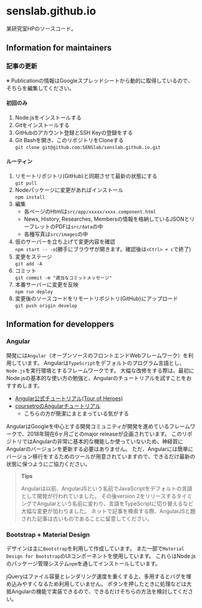 # senslab.github.io

某研究室HPのソースコード。

## Information for maintainers

### 記事の更新

※ Publicationの情報はGoogleスプレッドシートから動的に取得しているので、そちらを編集してください。

#### 初回のみ

1. Node.jsをインストールする
2. Gitをインストールする
3. GitHubのアカウント登録とSSH Keyの登録をする
4. Git Bashを開き、このリポジトリをCloneする<br>`git clone git@github.com:SENSlab/senslab.github.io.git`

#### ルーティン

1. リモートリポジトリ(GitHub)と同期させて最新の状態にする<br>`git pull`
2. Nodeパッケージに変更があればインストール<br>`npm install`
3. 編集
   * 各ページのHtmlは`src/app/xxxxx/xxxx.component.html`
   * News, History, Researches, Membersの情報を格納しているJSONとリーフレットのPDFは`src/data`の中
   * 各種写真は`src/images`の中
3. 仮のサーバーを立ち上げて変更内容を確認<br>`npm start -- -o`(勝手にブラウザが開きます。確認後は`<Ctrl> + c`で終了)
4. 変更をステージ<br>`git add -A`
5. コミット<br>`git commit -m "適当なコミットメッセージ"`
6. 本番サーバーに変更を反映<br>`npm run deploy`
7. 変更後のソースコードをリモートリポジトリ(GitHub)にアップロード<br>`git push origin develop`

## Information for developpers

### Angular

開発には`Angular`（オープンソースのフロントエンドWebフレームワーク）を利用しています。
Angularは`TypeScript`をデフォルトのプログラム言語とし、`Node.js`を実行環境とするフレームワークです。
大幅な改修をする際は、最初にNode.jsの基本的な使い方の勉強と、Angularのチュートリアルを試すことをおすすめします。

* [Angular公式チュートリアル(Tour of Heroes)](https://angular.io/tutorial)
* [coursetroのAngularチュートリアル](https://coursetro.com/posts/code/154/Angular-6-Tutorial---Learn-Angular-6-in-this-Crash-Course)
  * こちらの方が簡潔にまとまっている気がする

AngularはGoogleを中心とする開発コミュニティが開発を進めているフレームワークで、2018年現在6ヶ月ごとのmajor releaseが企画されています。
このリポジトリではAngularの非常に基本的な機能しか使っていないため、神経質にAngularのバージョンを更新する必要はありません。
ただ、Angularには簡単にバージョン移行をするためのツールが用意されていますので、できるだけ最新の状態に保つようにご協力ください。

>**Tips**
>
>Angularは以前、AngularJSという名前でJavaScriptをデフォルトの言語として開発が行われていました。
>その後version 2をリリースするタイミングでAngularという名前に変わり、言語をTypeScriptに切り替えるなど大幅な変更が加わりました。
>ネットで記事を検索する際、AngularJSと題された記事は古いものであることに留意してください。

### Bootstrap + Material Design

デザインは主に`Bootstrap`を利用して作成しています。
また一部で`Material Design for Bootstrap`のUIコンポーネントを使用しています。
これらはNode.jsのパッケージ管理システム`npm`を通してインストールしています。

jQueryはファイル容量とレンダリング速度を重くする上、多用するとバグを埋め込みやすくなるため利用していません。
ボタンを押したときに処理などは大抵Angularの機能で実装できるので、できるだけそちらの方法を検討してください。
